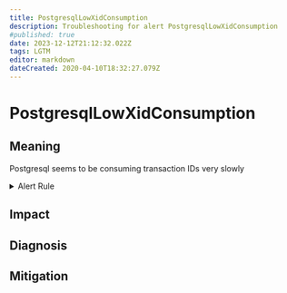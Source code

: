 ```yaml
---
title: PostgresqlLowXidConsumption
description: Troubleshooting for alert PostgresqlLowXidConsumption
#published: true
date: 2023-12-12T21:12:32.022Z
tags: LGTM
editor: markdown
dateCreated: 2020-04-10T18:32:27.079Z
---
```


# PostgresqlLowXidConsumption

## Meaning
[//]: # "Short paragraph that explains what the alert means"
Postgresql seems to be consuming transaction IDs very slowly

<details>
  <summary>Alert Rule</summary>

  ```yaml
alert: PostgresqlLowXidConsumption
expr: rate(pg_txid_current[1m]) < 5
for: 2m
labels:
    severity: warning
annotations:
    summary: Postgresql low XID consumption (instance {{ $labels.instance }})
    description: |-
        Postgresql seems to be consuming transaction IDs very slowly
          VALUE = {{ $value }}
          LABELS = {{ $labels }}
    runbook: https://github.com/srerun/prometheus-alerts/content/runbooks/PostgresqlLowXidConsumption

  ```
</details>


## Impact
[//]: # "What could / will happen if the alert is not addressed"



## Diagnosis
[//]: # "Steps to take to identify the cause of the problem"



## Mitigation
[//]: # "The steps necessary to resolve the alert"
